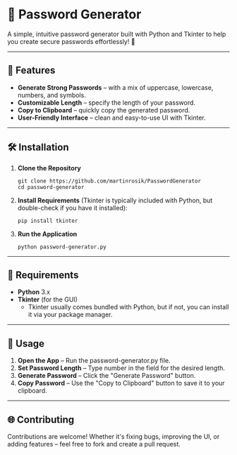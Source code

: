 # 🔐 Password Generator

A simple, intuitive password generator built with Python and Tkinter to help you create secure passwords effortlessly! 🌟

---

## 🚀 Features
- **Generate Strong Passwords** – with a mix of uppercase, lowercase, numbers, and symbols.
- **Customizable Length** – specify the length of your password.
- **Copy to Clipboard** – quickly copy the generated password.
- **User-Friendly Interface** – clean and easy-to-use UI with Tkinter.

---

## 🛠️ Installation

1. **Clone the Repository**
   ```
   git clone https://github.com/martinrosik/PasswordGenerator
   cd password-generator
   ```
   
2. **Install Requirements** (Tkinter is typically included with Python, but double-check if you have it installed):
   ```
   pip install tkinter
   ```

3. **Run the Application**

   ```
   python password-generator.py
   ```

---

## 🧰 Requirements

- **Python** 3.x
- **Tkinter** (for the GUI)
  - Tkinter usually comes bundled with Python, but if not, you can install it via your package manager.

---
  
## 📝 Usage

1. **Open the App** – Run the password-generator.py file.
2. **Set Password Length** – Type number in the field for the desired length.
3. **Generate Password** – Click the "Generate Password" button.
4. **Copy Password** – Use the "Copy to Clipboard" button to save it to your clipboard.

---
   
## 🌐 Contributing
Contributions are welcome! Whether it's fixing bugs, improving the UI, or adding features – feel free to fork and create a pull request.
